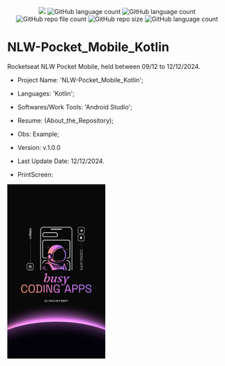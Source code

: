 <p align="center">
  <img src="http://img.shields.io/static/v1?label=STATUS&message=Concluded&color=blue&style=flat"/>
  <img alt="GitHub language count" src="https://img.shields.io/github/languages/count/Rafa-KozAnd/NLW-Pocket_Mobile_Kotlin">
  <img alt="GitHub language count" src="https://img.shields.io/github/languages/top/Rafa-KozAnd/NLW-Pocket_Mobile_Kotlin">
  <img alt="GitHub repo file count" src="https://img.shields.io/github/directory-file-count/Rafa-KozAnd/NLW-Pocket_Mobile_Kotlin">
  <img alt="GitHub repo size" src="https://img.shields.io/github/repo-size/Rafa-KozAnd/NLW-Pocket_Mobile_Kotlin">
  <img alt="GitHub language count" src="https://img.shields.io/github/license/Rafa-KozAnd/NLW-Pocket_Mobile_Kotlin">
</p>

# NLW-Pocket_Mobile_Kotlin

Rocketseat NLW Pocket Mobile, held between 09/12 to 12/12/2024.

- Project Name: 'NLW-Pocket_Mobile_Kotlin';
- Languages: 'Kotlin';
- Softwares/Work Tools: 'Android Studio';
- Resume: (About_the_Repository);
- Obs: Example;
- Version: v.1.0.0

- Last Update Date: 12/12/2024.

- PrintScreen:
<div>
  <img align="center" height="400" widht="400" src="/Print/Maratona.jpg" />
</div><br>
